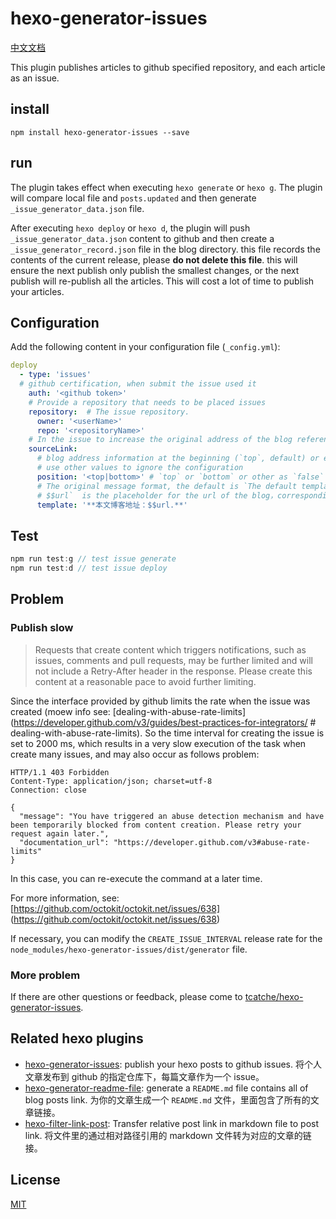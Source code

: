 # hexo-generator-issues

[中文文档](/README-zh.md)

This plugin publishes articles to github specified repository, and each article as an issue.

## install

```
npm install hexo-generator-issues --save
```

## run

The plugin takes effect when executing `hexo generate` or `hexo g`. The plugin will compare local file and `posts.updated` and then generate `_issue_generator_data.json` file.

After executing `hexo deploy` or `hexo d`, the plugin will push `_issue_generator_data.json` content to github and then create a `_issue_generator_record.json` file in the blog directory. this file records the contents of the current release, please **do not delete this file**.
this will ensure the next publish only publish the smallest changes, or the next publish will re-publish all the articles. This will cost a lot of time to publish your articles.

## Configuration

Add the following content in your configuration file (`_config.yml`):

```yml
deploy
  - type: 'issues'
  # github certification, when submit the issue used it
    auth: '<github token>'
    # Provide a repository that needs to be placed issues
    repository:  # The issue repository.
      owner: '<userName>'
      repo: '<repositoryName>'
    # In the issue to increase the original address of the blog reference, the corresponding address is post.permalink
    sourceLink:
      # blog address information at the beginning (`top`, default) or end (` bottom`),
      # use other values ​​to ignore the configuration
      position: '<top|bottom>' # `top` or `bottom` or other as `false`
      # The original message format, the default is `The default template is 'The original: $$url.**`，
      # $$url`  is the placeholder for the url of the blog，corresponding to markdown： `[${post.title}](${post.permalink})`
      template: '**本文博客地址：$$url.**'
```

## Test

```js
npm run test:g // test issue generate
npm run test:d // test issue deploy
```

## Problem

### Publish slow

> Requests that create content which triggers notifications, such as issues, comments and pull requests, may be further limited and will not include a Retry-After header in the response. Please create this content at a reasonable pace to avoid further limiting.

Since the interface provided by github limits the rate when the issue was created (moew info see: [dealing-with-abuse-rate-limits] (https://developer.github.com/v3/guides/best-practices-for-integrators/ # dealing-with-abuse-rate-limits). So the time interval for creating the issue is set to 2000 ms, which results in a very slow execution of the task when create many issues, and may also occur as follows problem:

```
HTTP/1.1 403 Forbidden
Content-Type: application/json; charset=utf-8
Connection: close

{
  "message": "You have triggered an abuse detection mechanism and have been temporarily blocked from content creation. Please retry your request again later.",
  "documentation_url": "https://developer.github.com/v3#abuse-rate-limits"
}
```

In this case, you can re-execute the command at a later time.

For more information, see: [https://github.com/octokit/octokit.net/issues/638] (https://github.com/octokit/octokit.net/issues/638)

If necessary, you can modify the `CREATE_ISSUE_INTERVAL` release rate for the` node_modules/hexo-generator-issues/dist/generator` file.

### More problem

If there are other questions or feedback, please come to [tcatche/hexo-generator-issues](https://github.com/tcatche/hexo-generator-issues/issues).

## Related hexo plugins
- [hexo-generator-issues](https://github.com/tcatche/hexo-generator-issues): publish your hexo posts to github issues. 将个人文章发布到 github 的指定仓库下，每篇文章作为一个 issue。
- [hexo-generator-readme-file](https://github.com/tcatche/hexo-generator-readme-file): generate a `README.md` file contains all of blog posts link. 为你的文章生成一个 `README.md` 文件，里面包含了所有的文章链接。
- [hexo-filter-link-post](https://github.com/tcatche/hexo-filter-link-post): Transfer relative post link in markdown file to post link. 将文件里的通过相对路径引用的 markdown 文件转为对应的文章的链接。

## License

[MIT](./LICENSE)